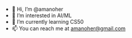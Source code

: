 - 👋 Hi, I’m @amanoher
- 👀 I’m interested in AI/ML
- 🌱 I’m currently learning CS50
- 📫 You can reach me at amanoher@gmail.com

<!---
amanoher/amanoher is a ✨ special ✨ repository because its `README.md` (this file) appears on your GitHub profile.
You can click the Preview link to take a look at your changes.
--->
